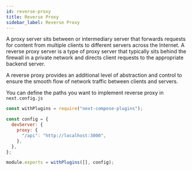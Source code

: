 ```yaml
---
id: reverse-proxy
title: Reverse Proxy
sidebar_label: Reverse Proxy
---
```


A proxy server sits between or intermediary server that forwards requests for content from multiple clients to different servers across the Internet. A reverse proxy server is a type of proxy server that typically sits behind the firewall in a private network and directs client requests to the appropriate backend server.

A reverse proxy provides an additional level of abstraction and control to ensure the smooth flow of network traffic between clients and servers.

You can define the paths you want to implement reverse proxy in `next.config.js`

```js title="next.config.js"
const withPlugins = require("next-compose-plugins");

const config = {
  devServer: {
    proxy: {
      "/api": "http://localhost:3000",
    },
  },
};

module.exports = withPlugins([], config);
```